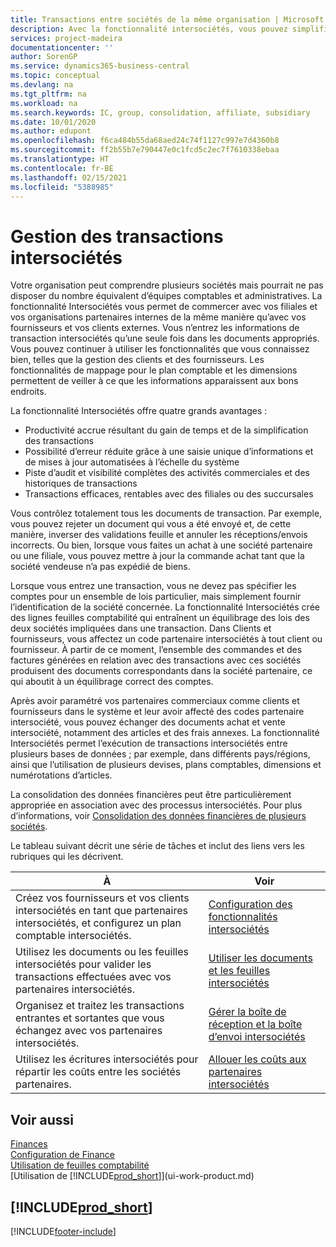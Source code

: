 ```yaml
---
title: Transactions entre sociétés de la même organisation | Microsoft Docs
description: Avec la fonctionnalité intersociétés, vous pouvez simplifier les processus et les transactions entre sociétés appartenant à la même organisation.
services: project-madeira
documentationcenter: ''
author: SorenGP
ms.service: dynamics365-business-central
ms.topic: conceptual
ms.devlang: na
ms.tgt_pltfrm: na
ms.workload: na
ms.search.keywords: IC, group, consolidation, affiliate, subsidiary
ms.date: 10/01/2020
ms.author: edupont
ms.openlocfilehash: f6ca484b55da68aed24c74f1127c997e7d4360b8
ms.sourcegitcommit: ff2b55b7e790447e0c1fcd5c2ec7f7610338ebaa
ms.translationtype: HT
ms.contentlocale: fr-BE
ms.lasthandoff: 02/15/2021
ms.locfileid: "5388985"
---
```

# <a name="managing-intercompany-transactions"></a>Gestion des transactions intersociétés
Votre organisation peut comprendre plusieurs sociétés mais pourrait ne pas disposer du nombre équivalent d’équipes comptables et administratives. La fonctionnalité Intersociétés vous permet de commercer avec vos filiales et vos organisations partenaires internes de la même manière qu’avec vos fournisseurs et vos clients externes. Vous n’entrez les informations de transaction intersociétés qu’une seule fois dans les documents appropriés. Vous pouvez continuer à utiliser les fonctionnalités que vous connaissez bien, telles que la gestion des clients et des fournisseurs. Les fonctionnalités de mappage pour le plan comptable et les dimensions permettent de veiller à ce que les informations apparaissent aux bons endroits.  

La fonctionnalité Intersociétés offre quatre grands avantages :  

- Productivité accrue résultant du gain de temps et de la simplification des transactions  
- Possibilité d’erreur réduite grâce à une saisie unique d’informations et de mises à jour automatisées à l’échelle du système  
- Piste d’audit et visibilité complètes des activités commerciales et des historiques de transactions  
- Transactions efficaces, rentables avec des filiales ou des succursales  

Vous contrôlez totalement tous les documents de transaction. Par exemple, vous pouvez rejeter un document qui vous a été envoyé et, de cette manière, inverser des validations feuille et annuler les réceptions/envois incorrects. Ou bien, lorsque vous faites un achat à une société partenaire ou une filiale, vous pouvez mettre à jour la commande achat tant que la société vendeuse n’a pas expédié de biens.  

Lorsque vous entrez une transaction, vous ne devez pas spécifier les comptes pour un ensemble de lois particulier, mais simplement fournir l’identification de la société concernée. La fonctionnalité Intersociétés crée des lignes feuilles comptabilité qui entraînent un équilibrage des lois des deux sociétés impliquées dans une transaction. Dans Clients et fournisseurs, vous affectez un code partenaire intersociétés à tout client ou fournisseur. À partir de ce moment, l’ensemble des commandes et des factures générées en relation avec des transactions avec ces sociétés produisent des documents correspondants dans la société partenaire, ce qui aboutit à un équilibrage correct des comptes.  

 Après avoir paramétré vos partenaires commerciaux comme clients et fournisseurs dans le système et leur avoir affecté des codes partenaire intersociété, vous pouvez échanger des documents achat et vente intersociété, notamment des articles et des frais annexes. La fonctionnalité Intersociétés permet l’exécution de transactions intersociétés entre plusieurs bases de données ; par exemple, dans différents pays/régions, ainsi que l’utilisation de plusieurs devises, plans comptables, dimensions et numérotations d’articles.  

La consolidation des données financières peut être particulièrement appropriée en association avec des processus intersociétés. Pour plus d’informations, voir [Consolidation des données financières de plusieurs sociétés](finance-consolidated-company-reporting.md).

Le tableau suivant décrit une série de tâches et inclut des liens vers les rubriques qui les décrivent.

|À |Voir|
|---|---|
|Créez vos fournisseurs et vos clients intersociétés en tant que partenaires intersociétés, et configurez un plan comptable intersociétés.|[Configuration des fonctionnalités intersociétés](intercompany-how-setup.md)|
|Utilisez les documents ou les feuilles intersociétés pour valider les transactions effectuées avec vos partenaires intersociétés.|[Utiliser les documents et les feuilles intersociétés](intercompany-how-work-documents-journals.md)|
|Organisez et traitez les transactions entrantes et sortantes que vous échangez avec vos partenaires intersociétés.|[Gérer la boîte de réception et la boîte d’envoi intersociétés](intercompany-how-manage-intercompany-inbox.md)|
|Utilisez les écritures intersociétés pour répartir les coûts entre les sociétés partenaires.|[Allouer les coûts aux partenaires intersociétés](intercompany-allocate-costs.md)|

## <a name="see-also"></a>Voir aussi
[Finances](finance.md)  
[Configuration de Finance](finance-setup-finance.md)  
[Utilisation de feuilles comptabilité](ui-work-general-journals.md)  
[Utilisation de [!INCLUDE[prod_short](includes/prod_short.md)]](ui-work-product.md)

## [!INCLUDE[prod_short](includes/free_trial_md.md)]  


[!INCLUDE[footer-include](includes/footer-banner.md)]